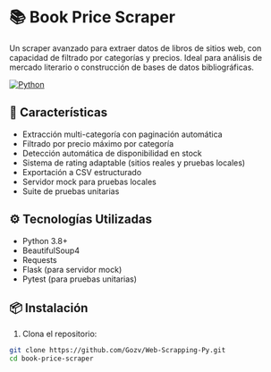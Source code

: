 # 📚 Book Price Scraper

Un scraper avanzado para extraer datos de libros de sitios web, con capacidad de filtrado por categorías y precios. Ideal para análisis de mercado literario o construcción de bases de datos bibliográficas.

[![Python](https://img.shields.io/badge/Python-3.8%2B-blue)](https://python.org)

## 🚀 Características

- Extracción multi-categoría con paginación automática
- Filtrado por precio máximo por categoría
- Detección automática de disponibilidad en stock
- Sistema de rating adaptable (sitios reales y pruebas locales)
- Exportación a CSV estructurado
- Servidor mock para pruebas locales
- Suite de pruebas unitarias

## ⚙️ Tecnologías Utilizadas

- Python 3.8+
- BeautifulSoup4
- Requests
- Flask (para servidor mock)
- Pytest (para pruebas unitarias)

## 📦 Instalación

1. Clona el repositorio:
```bash
git clone https://github.com/Gozv/Web-Scrapping-Py.git
cd book-price-scraper
